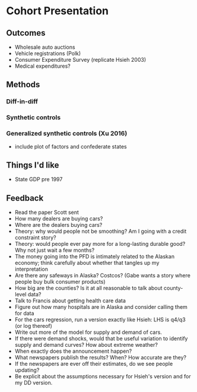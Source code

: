 
# Cohort Presentation

## Outcomes

- Wholesale auto auctions
- Vehicle registrations (Polk)
- Consumer Expenditure Survey (replicate Hsieh 2003)
- Medical expenditures?

## Methods
### Diff-in-diff
### Synthetic controls
### Generalized synthetic controls (Xu 2016)
- include plot of factors and confederate states


## Things I'd like
- State GDP pre 1997


## Feedback
- Read the paper Scott sent
- How many dealers are buying cars?
- Where are the dealers buying cars?
- Theory: why would people not be smoothing? Am I going with a credit constraint story?
- Theory: would people ever pay more for a long-lasting durable good? Why not just wait a few months?
- The money going into the PFD is intimately related to the Alaskan economy; think carefully about whether that tangles up my interpretation
- Are there any safeways in Alaska? Costcos?  (Gabe wants a story where people buy bulk consumer products)
- How big are the counties? Is it at all reasonable to talk about county-level data?
- Talk to Francis about getting health care data
- Figure out how many hospitals are in Alaska and consider calling them for data
- For the cars regression, run a version exactly like Hsieh: LHS is q4/q3 (or log thereof)
- Write out more of the model for supply and demand of cars.
- If there were demand shocks, would that be useful variation to identify supply and demand curves? How about extreme weather?
- When exactly does the announcement happen?
- What newspapers publish the results?  When?  How accurate are they?
- If the newspapers are ever off their estimates, do we see people updating?
- Be explicit about the assumptions necessary for Hsieh's version and for my DD version.
